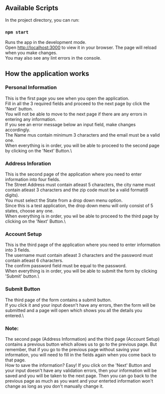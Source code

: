 ## Available Scripts

In the project directory, you can run:

### `npm start`

Runs the app in the development mode.\
Open [http://localhost:3000](http://localhost:3000) to view it in your browser.
The page will reload when you make changes.\
You may also see any lint errors in the console.

## How the application works

### Personal Information
This is the first page you see when you open the application.\
Fill in all the 3 required fields and proceed to the next page by click the 'Next' button.\
You will not be able to move to the next page if there are any errors in entering any information.\
If you see an error message below an input field, make changes accordingly.\
The Name mus contain minimum 3 characters and the email must be a valid one.\
When everything is in order, you will be able to proceed to the second page by clicking on the 'Next' Button.\

### Address Inforation
This is the second page of the application where you need to enter information into four fields.\
The Street Address must contain atleast 5 characters, the city name must contain atleast 3 characters and the zip code must be a valid format(6 digits).\
You must select the State from a drop down menu option.\
Since this is a test application, the drop down menu will only consist of 5 states, choose any one.\
When everything is in order, you wil be able to proceed to the third page by clicking on the 'Next' Button.\

### Account Setup
This is the third page of the application where you need to enter information into 3 fields.\
The username must contain atleast 3 characters and the password must contain atleast 6 characters.\
The confirm password field must be equal to the password.\
When everything is in order, you will be able to submit the form by clicking 'Submit' button.\

### Submit Button
The third page of the form contains a submit button.\
If you click it and your input doesn't have any errors, then the form will be submitted and a page will open which shows you all the details you entered.\

### Note:
The second page (Address Information) and the third page (Account Setup) contains a previous button which allows us to go to the previous page.
But remember, that if you go to the previous page without saving your information, you will need to fill in the fields again when you come back to that page.\
How to save the information? Easy! If you click on the 'Next' Button and your input doesn't have any validation errors, then your information will be saved and 
you will be taken to the next page. Then you can go back to the previous page as much as you want and your enterted information won't change as long as you don't
manually change it.
